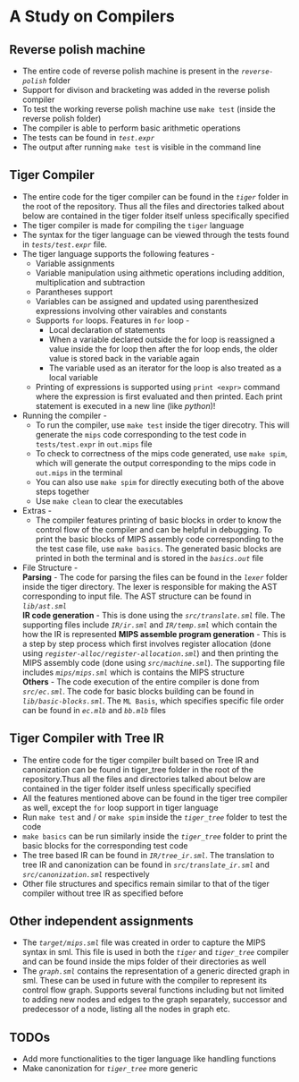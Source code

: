 # A Study on Compilers

## Reverse polish machine
- The entire code of reverse polish machine is present in the _`reverse-polish`_ folder
- Support for divison and bracketing was added in the reverse polish compiler
- To test the working reverse polish machine use `make test` (inside the reverse polish folder)
- The compiler is able to perform basic arithmetic operations
- The tests can be found in _`test.expr`_ 
- The output after running `make test` is visible in the command line

## Tiger Compiler
- The entire code for the tiger compiler can be found in the _`tiger`_ folder in the root of the repository. Thus all the files and directories talked about below are contained in the tiger folder itself unless specifically specified
- The tiger compiler is made for compiling the `tiger` language
- The syntax for the tiger language can be viewed through the tests found in _`tests/test.expr`_ file. 
- The tiger language supports the following features -
    - Variable assignments
    - Variable manipulation using aithmetic operations including addition, multiplication and subtraction
    - Parantheses support
    - Variables can be assigned and updated using parenthesized expressions involving other vairables and constants
    - Supports `for` loops. Features in `for` loop -
        - Local declaration of statements
        - When a variable declared outside the for loop is reassigned a value inside the for loop then after the for loop ends, the older value is stored back in the variable again
        - The variable used as an iterator for the loop is also treated as a local variable
    - Printing of expressions is supported using `print <expr>` command where the expression is first evaluated and then printed. Each print statement is executed in a new line (like _python_)!
- Running the compiler -
    - To run the compiler, use `make test` inside the tiger direcotry. This will generate the `mips` code corresponding to the test code in `tests/test.expr` in `out.mips` file
    - To check to correctness of the mips code generated, use `make spim`, which will generate the output corresponding to the mips code in `out.mips` in the terminal
    - You can also use `make spim` for directly executing both of the above steps together
    - Use `make clean` to clear the executables 
- Extras - 
    - The compiler features printing of basic blocks in order to know the control flow of the compiler and can be helpful in debugging. To print the basic blocks of MIPS assembly code corresponding to the the test case file, use `make basics`. The generated basic blocks are printed in both the terminal and is stored in the _`basics.out`_ file
- File Structure -  
    __Parsing__ - The code for parsing the files can be found in the _`lexer`_ folder inside the tiger directory. The lexer is responsible for making the AST corresponding to input file. The AST structure can be found in _`lib/ast.sml`_  
    __IR code generation__ - This is done using the _`src/translate.sml`_ file. The supporting files include _`IR/ir.sml`_ and _`IR/temp.sml`_ which contain the how the IR is represented
    __MIPS assemble program generation__ - This is a step by step process which first involves register allocation (done using _`register-alloc/register-allocation.sml`_) and then printing the MIPS assembly code (done using _`src/machine.sml`_). The supporting file includes _`mips/mips.sml`_ which is contains the MIPS structure  
    __Others__ - The code execution of the entire compiler is done from _`src/ec.sml`_. The code for basic blocks building can be found in _`lib/basic-blocks.sml`_. The `ML Basis`, which specifies specific file order can be found in _`ec.mlb`_ and _`bb.mlb`_ files  

## Tiger Compiler with Tree IR
- The entire code for the tiger compiler built based on Tree IR and canonization can be found in tiger_tree folder in the root of the repository.Thus all the files and directories talked about below are contained in the tiger folder itself unless specifically specified
- All the features mentioned above can be found in the tiger tree compiler as well, except the `for` loop support in tiger language
- Run `make test` and / or `make spim` inside the _`tiger_tree`_ folder to test the code
- `make basics` can be run similarly inside the _`tiger_tree`_ folder to print the basic blocks for the corresponding test code
- The tree based IR can be found in _`IR/tree_ir.sml`_. The translation to tree IR and canonization can be found in _`src/translate_ir.sml`_ and _`src/canonization.sml`_ respectively
- Other file structures and specifics remain similar to that of the tiger compiler without tree IR as specified before

## Other independent assignments
- The _`target/mips.sml`_ file was created in order to capture the MIPS syntax in sml. This file is used in both the _`tiger`_ and _`tiger_tree`_ compiler and can be found inside the mips folder of their directories as well
- The _`graph.sml`_ contains the representation of a generic directed graph in sml. These can be used in future with the compiler to represent its control flow graph. Supports several functions including but not limited to adding new nodes and edges to the graph separately, successor and predecessor of a node, listing all the nodes in graph etc. 

## TODOs
- Add more functionalities to the tiger language like handling functions
- Make canonization for _`tiger_tree`_  more generic
